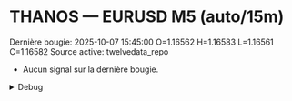 # THANOS — EURUSD M5 (auto/15m)
Dernière bougie: 2025-10-07 15:45:00  O=1.16562  H=1.16583  L=1.16561  C=1.16582
Source active: twelvedata_repo

- Aucun signal sur la dernière bougie.

<details><summary>Debug</summary>

- TD_API_KEY manquant.

</details>